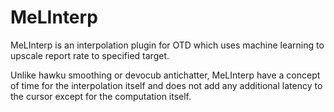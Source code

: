 # MeLInterp

MeLInterp is an interpolation plugin for OTD which uses machine learning to upscale report rate to specified target.

Unlike hawku smoothing or devocub antichatter, MeLInterp have a concept of time for the interpolation itself and does not add any additional latency to the cursor except for the computation itself.
